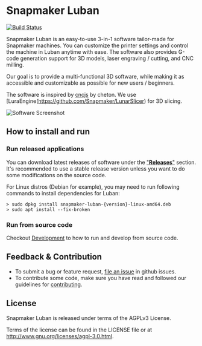 Snapmaker Luban
===============

[![Build Status](https://github.com/Snapmaker/Luban/workflows/Build%20on%20Release%20created/badge.svg)](https://github.com/Snapmaker/Luban/actions)

Snapmaker Luban is an easy-to-use 3-in-1 software tailor-made for Snapmaker machines.
You can customize the printer settings and control the machine in Luban anytime with ease.
The software also provides G-code generation support for 3D models, laser engraving / cutting, and CNC milling.

Our goal is to provide a multi-functional 3D software, while making it as accessible and customizable as possible for new users / beginners.

The software is inspired by [cncjs](https://github.com/cncjs/cncjs) by cheton.
We use [LuraEngine(https://github.com/Snapmaker/LunarSlicer) for 3D slicing.

![Software Screenshot](https://user-images.githubusercontent.com/3749551/219274513-0f0d1e56-2e0a-4c9b-ad8b-7b5801a00cde.jpg)


## How to install and run

### Run released applications

You can download latest releases of software under the ["**Releases**"](https://github.com/Snapmaker/Luban/releases) section.
It's recommended to use a stable release version unless you want to do some modifications on the source code.

For Linux distros (Debian for example), you may need to run following commands to install dependencies for Luban:

```Bashhist
> sudo dpkg install snapmaker-luban-{version}-linux-amd64.deb
> sudo apt install --fix-broken
```

### Run from source code

Checkout [Development](./docs/Development.md) to how to run and develop from source code.

## Feedback & Contribution

- To submit a bug or feature request, [file an issue](https://github.com/Snapmaker/Luban/issues/new) in github issues.
- To contribute some code, make sure you have read and followed our guidelines for [contributing](https://github.com/Snapmaker/Luban/blob/master/CONTRIBUTING.md).

## License
Snapmaker Luban is released under terms of the AGPLv3 License.

Terms of the license can be found in the LICENSE file or at http://www.gnu.org/licenses/agpl-3.0.html.
